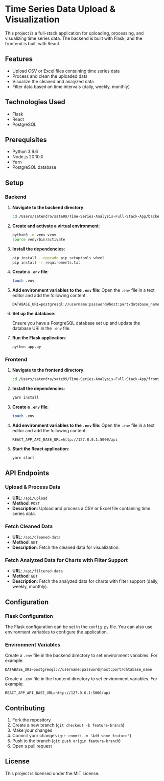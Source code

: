 # Time Series Data Upload & Visualization

This project is a full-stack application for uploading, processing, and visualizing time series data. The backend is built with Flask, and the frontend is built with React.

## Features

- Upload CSV or Excel files containing time series data
- Process and clean the uploaded data
- Visualize the cleaned and analyzed data
- Filter data based on time intervals (daily, weekly, monthly)

## Technologies Used

- Flask
- React
- PostgreSQL

## Prerequisites

- Python 3.9.6
- Node.js 20.10.0
- Yarn
- PostgreSQL database

## Setup

### Backend

1. **Navigate to the backend directory**:
    ```sh
    cd /Users/satendra/sate99/Time-Series-Analysis-Full-Stack-App/backend
    ```

2. **Create and activate a virtual environment**:
    ```sh
    python3 -m venv venv
    source venv/bin/activate
    ```

3. **Install the dependencies**:
    ```sh
    pip install --upgrade pip setuptools wheel
    pip install -r requirements.txt
    ```

4. **Create a `.env` file**:
    ```sh
    touch .env
    ```

5. **Add environment variables to the `.env` file**:
    Open the `.env` file in a text editor and add the following content:
    ```plaintext
    DATABASE_URI=postgresql://username:password@host:port/database_name
    ```

6. **Set up the database**:

    Ensure you have a PostgreSQL database set up and update the database URI in the `.env` file.

7. **Run the Flask application**:
    ```sh
    python app.py
    ```

### Frontend

1. **Navigate to the frontend directory**:
    ```sh
    cd /Users/satendra/sate99/Time-Series-Analysis-Full-Stack-App/frontend
    ```

2. **Install the dependencies**:
    ```sh
    yarn install
    ```

3. **Create a `.env` file**:
    ```sh
    touch .env
    ```

4. **Add environment variables to the `.env` file**:
    Open the `.env` file in a text editor and add the following content:
    ```plaintext
    REACT_APP_API_BASE_URL=http://127.0.0.1:5000/api
    ```

5. **Start the React application**:
    ```sh
    yarn start
    ```

## API Endpoints

### Upload & Process Data

- **URL**: `/api/upload`
- **Method**: `POST`
- **Description**: Upload and process a CSV or Excel file containing time series data.

### Fetch Cleaned Data

- **URL**: `/api/cleaned-data`
- **Method**: `GET`
- **Description**: Fetch the cleaned data for visualization.

### Fetch Analyzed Data for Charts with Filter Support

- **URL**: `/api/filtered-data`
- **Method**: `GET`
- **Description**: Fetch the analyzed data for charts with filter support (daily, weekly, monthly).

## Configuration

### Flask Configuration

The Flask configuration can be set in the `config.py` file. You can also use environment variables to configure the application.

### Environment Variables

Create a `.env` file in the backend directory to set environment variables. For example:

```plaintext
DATABASE_URI=postgresql://username:password@host:port/database_name
```

Create a `.env` file in the frontend directory to set environment variables. For example:

```plaintext
REACT_APP_API_BASE_URL=http://127.0.0.1:5000/api
```

## Contributing

1. Fork the repository
2. Create a new branch (`git checkout -b feature-branch`)
3. Make your changes
4. Commit your changes (`git commit -m 'Add some feature'`)
5. Push to the branch (`git push origin feature-branch`)
6. Open a pull request

## License

This project is licensed under the MIT License.
